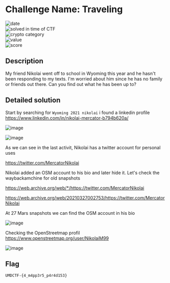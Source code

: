 # Challenge Name: Traveling





![date](https://img.shields.io/badge/date-17.04.2021-brightgreen.svg)  
![solved in time of CTF](https://img.shields.io/badge/solved-in%20time%20of%20CTF-brightgreen.svg)   
![crypto category](https://img.shields.io/badge/category-OSINT-blueviolet.svg)   
![value](https://img.shields.io/badge/value-200-blue.svg)  
![score](https://img.shields.io/badge/score-/10-ff69b4.svg)


## Description

My friend Nikolai went off to school in Wyoming this year and he hasn't been responding to my texts. I'm worried about him since he has no family or friends out there. Can you find out what he has been up to?

## Detailed solution

Start by searching for ```Wyoming 2021 nikolai``` i found a linkedin profile https://www.linkedin.com/in/nikolai-mercator-b794b620a/

![image](https://user-images.githubusercontent.com/72421091/115179144-2df40b00-a0c2-11eb-89ca-6836ef852cb3.png)

![image](https://user-images.githubusercontent.com/72421091/115179198-4ebc6080-a0c2-11eb-9341-1098d3ed59b5.png)

As we can see in the last activit, Nikolai has a twitter account for personal uses 

https://twitter.com/MercatorNikolai

Nikolai added an OSM account to his bio and later hide it. Let's check the waybackamchine for old snapshots 

https://web.archive.org/web/*/https://twitter.com/MercatorNikolai

https://web.archive.org/web/20210327002753/https://twitter.com/MercatorNikolai 

At 27 Mars snapshots we can find the OSM account in his bio 

![image](https://user-images.githubusercontent.com/72421091/115179724-8081f700-a0c3-11eb-9d06-bede7789d2c1.png)

Checking the OpenStreetmap profil https://www.openstreetmap.org/user/NikolaiM99  

![image](https://user-images.githubusercontent.com/72421091/115179803-adcea500-a0c3-11eb-9bf7-5a9c4739cdd2.png)






## Flag

```
UMDCTF-{4_m4pp3r5_p4r4d153}
```
